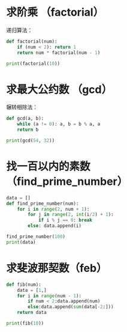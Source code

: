 # 求阶乘 （factorial）

递归算法：

```python
def factorial(num):
    if (num < 2): return 1
    return num * factorial(num - 1)

print(factorial(10))
```

# 求最大公约数 （gcd）

辗转相除法：

```python
def gcd(a, b):
    while (a != 0): a, b = b % a, a
    return b

print(gcd(54, 32))
```

# 找一百以内的素数（find_prime_number）

```python
data = []
def find_prime_number(num):
    for i in range(2, num + 1):
        for j in range(2, int(i/2) + 1):
            if i % j == 0: break
        else: data.append(i)

find_prime_number(100)
print(data)
```

# 求斐波那契数（feb）

```python
def fib(num):
    data = [1,]
    for i in range(num - 1):
        if num < 2:data.append(num)
        else:data.append(sum(data[-2:]))
    return data

print(fib(10))
```
